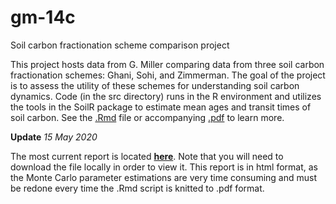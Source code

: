 # gm-14c
Soil carbon fractionation scheme comparison project

This project hosts data from G. Miller comparing data from three soil carbon fractionation schemes: Ghani, Sohi, and Zimmerman. The goal of the project is to assess the utility of these schemes for understanding soil carbon dynamics. Code (in the src directory) runs in the R environment and utilizes the tools in the SoilR package to estimate mean ages and transit times of soil carbon. See the [.Rmd](src/gm-14c.Rmd) file or accompanying [.pdf](src/gm-14c.pdf) to learn more.

**Update** *15 May 2020* 

The most current report is located [**here**](src/gm-14c.14-05-2020.html). Note that you will need to download the file locally in order to view it. This report is in html format, as the Monte Carlo parameter estimations are very time consuming and must be redone every time the .Rmd script is knitted to .pdf format. 
